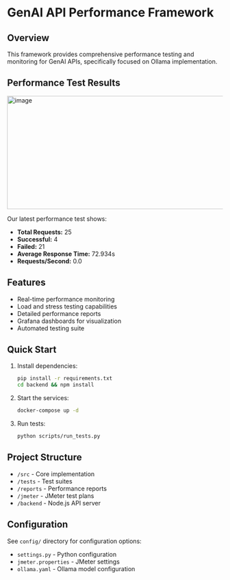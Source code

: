 # GenAI API Performance Framework

## Overview
This framework provides comprehensive performance testing and monitoring for GenAI APIs, specifically focused on Ollama implementation.

## Performance Test Results
<img width="591" height="265" alt="image" src="https://github.com/user-attachments/assets/cc48bc23-d524-49dc-a04f-b0451f6f2360" />

Our latest performance test shows:
- **Total Requests:** 25
- **Successful:** 4 
- **Failed:** 21
- **Average Response Time:** 72.934s
- **Requests/Second:** 0.0


## Features
- Real-time performance monitoring
- Load and stress testing capabilities
- Detailed performance reports
- Grafana dashboards for visualization
- Automated testing suite

## Quick Start
1. Install dependencies:
   ```bash
   pip install -r requirements.txt
   cd backend && npm install
   ```

2. Start the services:
   ```bash
   docker-compose up -d
   ```

3. Run tests:
   ```bash
   python scripts/run_tests.py
   ```

## Project Structure
- `/src` - Core implementation
- `/tests` - Test suites
- `/reports` - Performance reports
- `/jmeter` - JMeter test plans
- `/backend` - Node.js API server

## Configuration
See `config/` directory for configuration options:
- `settings.py` - Python configuration
- `jmeter.properties` - JMeter settings
- `ollama.yaml` - Ollama model configuration
